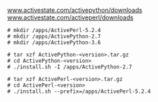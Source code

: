 www.activestate.com/activepython/downloads
www.activestate.com/activeperl/downloads

```
# mkdir /apps/ActivePerl-5.2.4
# mkdir /apps/ActivePython-2.7
# mkdir /apps/ActivePython-3.6
```

```
# tar xzf ActivePython-<version>.tar.gz
# cd ActivePython-<version>
# ./install.sh -I /apps/ActivePython-2.7
```

```
# tar xzf ActivePerl-<version>.tar.gz
# cd ActivePerl-<version>
# ./install.sh --prefix=/apps/ActivePerl-5.2.4
```
